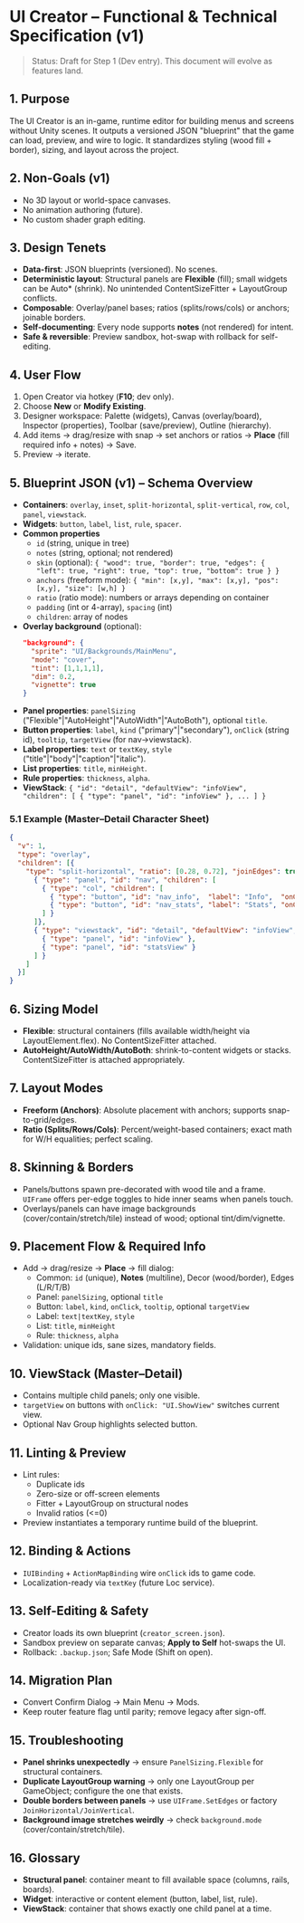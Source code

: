 # UI Creator – Functional & Technical Specification (v1)

> Status: Draft for Step 1 (Dev entry). This document will evolve as features land.

## 1. Purpose
The UI Creator is an in-game, runtime editor for building menus and screens without Unity scenes. It outputs a versioned JSON "blueprint" that the game can load, preview, and wire to logic. It standardizes styling (wood fill + border), sizing, and layout across the project.

## 2. Non-Goals (v1)
- No 3D layout or world-space canvases.
- No animation authoring (future).
- No custom shader graph editing.

## 3. Design Tenets
- **Data-first**: JSON blueprints (versioned). No scenes.
- **Deterministic layout**: Structural panels are **Flexible** (fill); small widgets can be Auto* (shrink). No unintended ContentSizeFitter + LayoutGroup conflicts.
- **Composable**: Overlay/panel bases; ratios (splits/rows/cols) or anchors; joinable borders.
- **Self-documenting**: Every node supports **notes** (not rendered) for intent.
- **Safe & reversible**: Preview sandbox, hot-swap with rollback for self-editing.

## 4. User Flow
1. Open Creator via hotkey (**F10**; dev only).
2. Choose **New** or **Modify Existing**.
3. Designer workspace: Palette (widgets), Canvas (overlay/board), Inspector (properties), Toolbar (save/preview), Outline (hierarchy).
4. Add items → drag/resize with snap → set anchors or ratios → **Place** (fill required info + notes) → Save.
5. Preview → iterate.

## 5. Blueprint JSON (v1) – Schema Overview
- **Containers**: `overlay`, `inset`, `split-horizontal`, `split-vertical`, `row`, `col`, `panel`, `viewstack`.
- **Widgets**: `button`, `label`, `list`, `rule`, `spacer`.
- **Common properties**
  - `id` (string, unique in tree)
  - `notes` (string, optional; not rendered)
  - `skin` (optional): `{ "wood": true, "border": true, "edges": { "left": true, "right": true, "top": true, "bottom": true } }`
  - `anchors` (freeform mode): `{ "min": [x,y], "max": [x,y], "pos": [x,y], "size": [w,h] }`
  - `ratio` (ratio mode): numbers or arrays depending on container
  - `padding` (int or 4-array), `spacing` (int)
  - `children`: array of nodes
- **Overlay background** (optional):
  ```json
  "background": {
    "sprite": "UI/Backgrounds/MainMenu",
    "mode": "cover",  
    "tint": [1,1,1,1],
    "dim": 0.2,
    "vignette": true
  }
  ```
- **Panel properties**: `panelSizing` ("Flexible"|"AutoHeight"|"AutoWidth"|"AutoBoth"), optional `title`.
- **Button properties**: `label`, `kind` ("primary"|"secondary"), `onClick` (string id), `tooltip`, `targetView` (for nav→viewstack).
- **Label properties**: `text` or `textKey`, `style` ("title"|"body"|"caption"|"italic").
- **List properties**: `title`, `minHeight`.
- **Rule properties**: `thickness`, `alpha`.
- **ViewStack**: `{ "id": "detail", "defaultView": "infoView", "children": [ { "type": "panel", "id": "infoView" }, ... ] }`

### 5.1 Example (Master–Detail Character Sheet)
```json
{
  "v": 1,
  "type": "overlay",
  "children": [{
    "type": "split-horizontal", "ratio": [0.28, 0.72], "joinEdges": true, "children": [
      { "type": "panel", "id": "nav", "children": [
        { "type": "col", "children": [
          { "type": "button", "id": "nav_info",  "label": "Info",  "onClick": "UI.ShowView", "targetView": "infoView"  },
          { "type": "button", "id": "nav_stats", "label": "Stats", "onClick": "UI.ShowView", "targetView": "statsView" }
        ] }
      ]},
      { "type": "viewstack", "id": "detail", "defaultView": "infoView", "children": [
        { "type": "panel", "id": "infoView" },
        { "type": "panel", "id": "statsView" }
      ] }
    ]
  }]
}
```

## 6. Sizing Model
- **Flexible**: structural containers (fills available width/height via LayoutElement.flex). No ContentSizeFitter attached.
- **AutoHeight/AutoWidth/AutoBoth**: shrink-to-content widgets or stacks. ContentSizeFitter is attached appropriately.

## 7. Layout Modes
- **Freeform (Anchors)**: Absolute placement with anchors; supports snap-to-grid/edges.
- **Ratio (Splits/Rows/Cols)**: Percent/weight-based containers; exact math for W/H equalities; perfect scaling.

## 8. Skinning & Borders
- Panels/buttons spawn pre-decorated with wood tile and a frame. `UIFrame` offers per-edge toggles to hide inner seams when panels touch.
- Overlays/panels can have image backgrounds (cover/contain/stretch/tile) instead of wood; optional tint/dim/vignette.

## 9. Placement Flow & Required Info
- Add → drag/resize → **Place** → fill dialog:
  - Common: `id` (unique), **Notes** (multiline), Decor (wood/border), Edges (L/R/T/B)
  - Panel: `panelSizing`, optional `title`
  - Button: `label`, `kind`, `onClick`, `tooltip`, optional `targetView`
  - Label: `text|textKey`, `style`
  - List: `title`, `minHeight`
  - Rule: `thickness`, `alpha`
- Validation: unique ids, sane sizes, mandatory fields.

## 10. ViewStack (Master–Detail)
- Contains multiple child panels; only one visible.
- `targetView` on buttons with `onClick: "UI.ShowView"` switches current view.
- Optional Nav Group highlights selected button.

## 11. Linting & Preview
- Lint rules:
  - Duplicate ids
  - Zero-size or off-screen elements
  - Fitter + LayoutGroup on structural nodes
  - Invalid ratios (<=0)
- Preview instantiates a temporary runtime build of the blueprint.

## 12. Binding & Actions
- `IUIBinding` + `ActionMapBinding` wire `onClick` ids to game code.
- Localization-ready via `textKey` (future Loc service).

## 13. Self-Editing & Safety
- Creator loads its own blueprint (`creator_screen.json`).
- Sandbox preview on separate canvas; **Apply to Self** hot-swaps the UI.
- Rollback: `.backup.json`; Safe Mode (Shift on open).

## 14. Migration Plan
- Convert Confirm Dialog → Main Menu → Mods.
- Keep router feature flag until parity; remove legacy after sign-off.

## 15. Troubleshooting
- **Panel shrinks unexpectedly** → ensure `PanelSizing.Flexible` for structural containers.
- **Duplicate LayoutGroup warning** → only one LayoutGroup per GameObject; configure the one that exists.
- **Double borders between panels** → use `UIFrame.SetEdges` or factory `JoinHorizontal/JoinVertical`.
- **Background image stretches weirdly** → check `background.mode` (cover/contain/stretch/tile).

## 16. Glossary
- **Structural panel**: container meant to fill available space (columns, rails, boards).
- **Widget**: interactive or content element (button, label, list, rule).
- **ViewStack**: container that shows exactly one child panel at a time.

